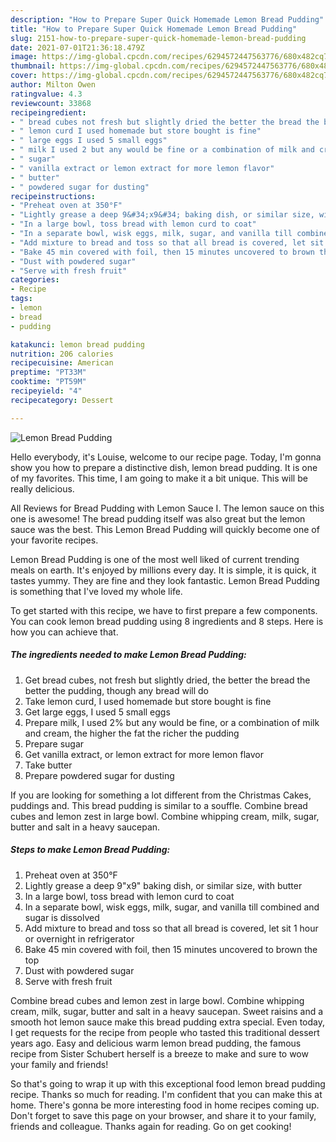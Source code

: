 ```yaml
---
description: "How to Prepare Super Quick Homemade Lemon Bread Pudding"
title: "How to Prepare Super Quick Homemade Lemon Bread Pudding"
slug: 2151-how-to-prepare-super-quick-homemade-lemon-bread-pudding
date: 2021-07-01T21:36:18.479Z
image: https://img-global.cpcdn.com/recipes/6294572447563776/680x482cq70/lemon-bread-pudding-recipe-main-photo.jpg
thumbnail: https://img-global.cpcdn.com/recipes/6294572447563776/680x482cq70/lemon-bread-pudding-recipe-main-photo.jpg
cover: https://img-global.cpcdn.com/recipes/6294572447563776/680x482cq70/lemon-bread-pudding-recipe-main-photo.jpg
author: Milton Owen
ratingvalue: 4.3
reviewcount: 33868
recipeingredient:
- " bread cubes not fresh but slightly dried the better the bread the better the pudding though any bread will do"
- " lemon curd I used homemade but store bought is fine"
- " large eggs I used 5 small eggs"
- " milk I used 2 but any would be fine or a combination of milk and cream the higher the fat the richer the pudding"
- " sugar"
- " vanilla extract or lemon extract for more lemon flavor"
- " butter"
- " powdered sugar for dusting"
recipeinstructions:
- "Preheat oven at 350°F"
- "Lightly grease a deep 9&#34;x9&#34; baking dish, or similar size, with butter"
- "In a large bowl, toss bread with lemon curd to coat"
- "In a separate bowl, wisk eggs, milk, sugar, and vanilla till combined and sugar is dissolved"
- "Add mixture to bread and toss so that all bread is covered, let sit 1 hour or overnight in refrigerator"
- "Bake 45 min covered with foil, then 15 minutes uncovered to brown the top"
- "Dust with powdered sugar"
- "Serve with fresh fruit"
categories:
- Recipe
tags:
- lemon
- bread
- pudding

katakunci: lemon bread pudding 
nutrition: 206 calories
recipecuisine: American
preptime: "PT33M"
cooktime: "PT59M"
recipeyield: "4"
recipecategory: Dessert

---
```



![Lemon Bread Pudding](https://img-global.cpcdn.com/recipes/6294572447563776/680x482cq70/lemon-bread-pudding-recipe-main-photo.jpg)

Hello everybody, it's Louise, welcome to our recipe page. Today, I'm gonna show you how to prepare a distinctive dish, lemon bread pudding. It is one of my favorites. This time, I am going to make it a bit unique. This will be really delicious.

All Reviews for Bread Pudding with Lemon Sauce I. The lemon sauce on this one is awesome! The bread pudding itself was also great but the lemon sauce was the best. This Lemon Bread Pudding will quickly become one of your favorite recipes.

Lemon Bread Pudding is one of the most well liked of current trending meals on earth. It's enjoyed by millions every day. It is simple, it is quick, it tastes yummy. They are fine and they look fantastic. Lemon Bread Pudding is something that I've loved my whole life.


To get started with this recipe, we have to first prepare a few components. You can cook lemon bread pudding using 8 ingredients and 8 steps. Here is how you can achieve that.

<!--inarticleads1-->

##### The ingredients needed to make Lemon Bread Pudding:

1. Get  bread cubes, not fresh but slightly dried, the better the bread the better the pudding, though any bread will do
1. Take  lemon curd, I used homemade but store bought is fine
1. Get  large eggs, I used 5 small eggs
1. Prepare  milk, I used 2% but any would be fine, or a combination of milk and cream, the higher the fat the richer the pudding
1. Prepare  sugar
1. Get  vanilla extract, or lemon extract for more lemon flavor
1. Take  butter
1. Prepare  powdered sugar for dusting


If you are looking for something a lot different from the Christmas Cakes, puddings and. This bread pudding is similar to a souffle. Combine bread cubes and lemon zest in large bowl. Combine whipping cream, milk, sugar, butter and salt in a heavy saucepan. 

<!--inarticleads2-->

##### Steps to make Lemon Bread Pudding:

1. Preheat oven at 350°F
1. Lightly grease a deep 9&#34;x9&#34; baking dish, or similar size, with butter
1. In a large bowl, toss bread with lemon curd to coat
1. In a separate bowl, wisk eggs, milk, sugar, and vanilla till combined and sugar is dissolved
1. Add mixture to bread and toss so that all bread is covered, let sit 1 hour or overnight in refrigerator
1. Bake 45 min covered with foil, then 15 minutes uncovered to brown the top
1. Dust with powdered sugar
1. Serve with fresh fruit


Combine bread cubes and lemon zest in large bowl. Combine whipping cream, milk, sugar, butter and salt in a heavy saucepan. Sweet raisins and a smooth hot lemon sauce make this bread pudding extra special. Even today, I get requests for the recipe from people who tasted this traditional dessert years ago. Easy and delicious warm lemon bread pudding, the famous recipe from Sister Schubert herself is a breeze to make and sure to wow your family and friends! 

So that's going to wrap it up with this exceptional food lemon bread pudding recipe. Thanks so much for reading. I'm confident that you can make this at home. There's gonna be more interesting food in home recipes coming up. Don't forget to save this page on your browser, and share it to your family, friends and colleague. Thanks again for reading. Go on get cooking!
